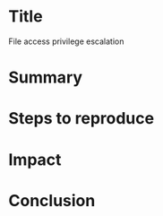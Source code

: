 #  Title
File access privilege escalation

# Summary

# Steps to reproduce

# Impact

# Conclusion

